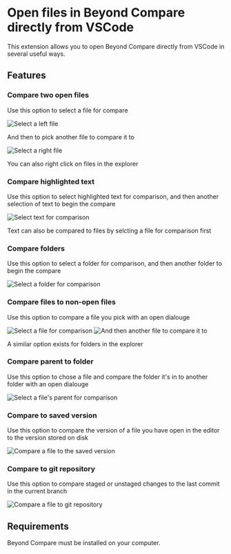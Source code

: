 # Open files in Beyond Compare directly from VSCode

This extension allows you to open Beyond Compare directly from VSCode in several useful ways.

## Features

### Compare two open files
Use this option to select a file for compare

![Select a left file](images/SelectLeft.PNG)

And then to pick another file to compare it to

![Select a right file](images/CompareToLeft.PNG)

You can also right click on files in the explorer

### Compare highlighted text
Use this option to select highlighted text for comparison, and then another selection of text to begin the compare

![Select text for comparison](images/SelectLeftText.PNG)

Text can also be compared to files by selcting a file for comparison first

### Compare folders
Use this option to select a folder for comparison, and then another folder to begin the compare

![Select a folder for comparison](images/SelectLeftFolder.PNG)

### Compare files to non-open files
Use this option to compare a file you pick with an open dialouge

![Select a file for comparison](images/CompareToFile1.PNG)
![And then another file to compare it to](images/CompareToFile2.PNG)

A similar option exists for folders in the explorer

### Compare parent to folder
Use this option to chose a file and compare the folder it's in to another folder with an open dialouge

![Select a file's parent for comparison](images/ParentToFolder.PNG)

### Compare to saved version
Use this option to compare the version of a file you have open in the editor to the version stored on disk

![Compare a file to the saved version](images/CompareToSave.PNG)

### Compare to git repository
Use this option to compare staged or unstaged changes to the last commit in the current branch

![Compare a file to git repository](images/GitCompare.PNG)

## Requirements

Beyond Compare must be installed on your computer.

<!-- ## Extension Settings -->



<!-- ## Known Issues

Calling out known issues can help limit users opening duplicate issues against your extension. -->

<!-- ## Release Notes

Users appreciate release notes as you update your extension.

### 1.0.0

Initial release of ...

### 1.0.1

Fixed issue #.

### 1.1.0

Added features X, Y, and Z.

---

## Following extension guidelines

Ensure that you've read through the extensions guidelines and follow the best practices for creating your extension.

* [Extension Guidelines](https://code.visualstudio.com/api/references/extension-guidelines)

## Working with Markdown

You can author your README using Visual Studio Code. Here are some useful editor keyboard shortcuts:

* Split the editor (`Cmd+\` on macOS or `Ctrl+\` on Windows and Linux).
* Toggle preview (`Shift+Cmd+V` on macOS or `Shift+Ctrl+V` on Windows and Linux).
* Press `Ctrl+Space` (Windows, Linux, macOS) to see a list of Markdown snippets.

## For more information

* [Visual Studio Code's Markdown Support](http://code.visualstudio.com/docs/languages/markdown)
* [Markdown Syntax Reference](https://help.github.com/articles/markdown-basics/)

**Enjoy!** -->
